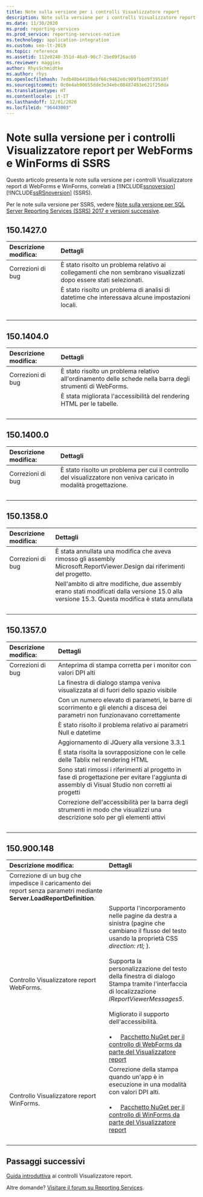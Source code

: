 ```yaml
---
title: Note sulla versione per i controlli Visualizzatore report
description: Note sulla versione per i controlli Visualizzatore report di WebForms e WinForms, correlati a Reporting Services.
ms.date: 11/30/2020
ms.prod: reporting-services
ms.prod_service: reporting-services-native
ms.technology: application-integration
ms.custom: seo-lt-2019
ms.topic: reference
ms.assetid: 112e0240-351d-46a9-98c7-2be09f26ac60
ms.reviewer: maggies
author: RhysSchmidtke
ms.author: rhys
ms.openlocfilehash: 7edb40b44108ebf66c9462e8c909fbbd9f39510f
ms.sourcegitcommit: 0c0e4ab90655dde3e34ebc08487493e621f25dda
ms.translationtype: HT
ms.contentlocale: it-IT
ms.lasthandoff: 12/01/2020
ms.locfileid: "96443003"
---
```

# <a name="release-notes-for-report-viewer-controls-for-webforms-and-winforms-of-ssrs"></a>Note sulla versione per i controlli Visualizzatore report per WebForms e WinForms di SSRS

Questo articolo presenta le note sulla versione per i controlli Visualizzatore report di WebForms e WinForms, correlati a [!INCLUDE[ssnoversion](../../includes/ssnoversion-md.md)] [!INCLUDE[ssRSnoversion](../../includes/ssrsnoversion-md.md)] (SSRS).

Per le note sulla versione per SSRS, vedere [Note sulla versione per SQL Server Reporting Services (SSRS) 2017 e versioni successive](../release-notes-reporting-services.md).

## <a name="15014270"></a>150.1427.0
| Descrizione modifica: | Dettagli |
| :----------------- | :------ |
| Correzioni di bug | È stato risolto un problema relativo ai collegamenti che non sembrano visualizzati dopo essere stati selezionati. |
|           | È stato risolto un problema di analisi di datetime che interessava alcune impostazioni locali. |
| &nbsp; | &nbsp; |

## <a name="15014040"></a>150.1404.0
| Descrizione modifica: | Dettagli |
| :----------------- | :------ |
| Correzioni di bug | È stato risolto un problema relativo all'ordinamento delle schede nella barra degli strumenti di WebForms. |
|           | È stata migliorata l'accessibilità del rendering HTML per le tabelle. |
| &nbsp; | &nbsp; |

## <a name="15014000"></a>150.1400.0
| Descrizione modifica: | Dettagli |
| :----------------- | :------ |
| Correzioni di bug | È stato risolto un problema per cui il controllo del visualizzatore non veniva caricato in modalità progettazione. |
| &nbsp; | &nbsp; |

## <a name="15013580"></a>150.1358.0
| Descrizione modifica: | Dettagli |
| :----------------- | :------ |
| Correzioni di bug | È stata annullata una modifica che aveva rimosso gli assembly Microsoft.ReportViewer.Design dai riferimenti del progetto. |
|           | Nell'ambito di altre modifiche, due assembly erano stati modificati dalla versione 15.0 alla versione 15.3. Questa modifica è stata annullata |
| &nbsp; | &nbsp; |

## <a name="15013570"></a>150.1357.0
| Descrizione modifica: | Dettagli |
| :----------------- | :------ |
| Correzioni di bug  | Anteprima di stampa corretta per i monitor con valori DPI alti |
|            | La finestra di dialogo stampa veniva visualizzata al di fuori dello spazio visibile |
|            | Con un numero elevato di parametri, le barre di scorrimento e gli elenchi a discesa dei parametri non funzionavano correttamente |
|            | È stato risolto il problema relativo ai parametri Null e datetime |
|            | Aggiornamento di JQuery alla versione 3.3.1 |
|            | È stata risolta la sovrapposizione con le celle delle Tablix nel rendering HTML |
|            | Sono stati rimossi i riferimenti al progetto in fase di progettazione per evitare l'aggiunta di assembly di Visual Studio non corretti ai progetti |
|            | Correzione dell'accessibilità per la barra degli strumenti in modo che visualizzi una descrizione solo per gli elementi attivi |
| &nbsp; | &nbsp; |

## <a name="150900148"></a>150.900.148

| Descrizione modifica: | Dettagli |
| :----------------- | :------ |
| Correzione di un bug che impedisce il caricamento dei report senza parametri mediante **Server.LoadReportDefinition**. | &nbsp; |
| Controllo Visualizzatore report WebForms. | Supporta l'incorporamento nelle pagine da destra a sinistra (pagine che cambiano il flusso del testo usando la proprietà CSS *direction: rtl;* ).<br/><br/>Supporta la personalizzazione del testo della finestra di dialogo Stampa tramite l'interfaccia di localizzazione *IReportViewerMessages5*.<br/><br/>Migliorato il supporto dell'accessibilità.<br/><br/>&bull; &nbsp; &nbsp; [Pacchetto NuGet per il controllo di WebForms da parte del Visualizzatore report](https://www.nuget.org/packages/Microsoft.ReportingServices.ReportViewerControl.Webforms/150.900.148) |
| Controllo Visualizzatore report WinForms. | Correzione della stampa quando un'app è in esecuzione in una modalità con valori DPI alti.<br/><br/>&bull; &nbsp; &nbsp; [Pacchetto NuGet per il controllo di WinForms da parte del Visualizzatore report](https://www.nuget.org/packages/Microsoft.ReportingServices.ReportViewerControl.Winforms/150.900.148) |
| &nbsp; | &nbsp; |

## <a name="next-steps"></a>Passaggi successivi

[Guida introduttiva](integrating-reporting-services-using-reportviewer-controls-get-started.md) ai controlli Visualizzatore report.

Altre domande? [Visitare il forum su Reporting Services](https://go.microsoft.com/fwlink/?LinkId=620231).
